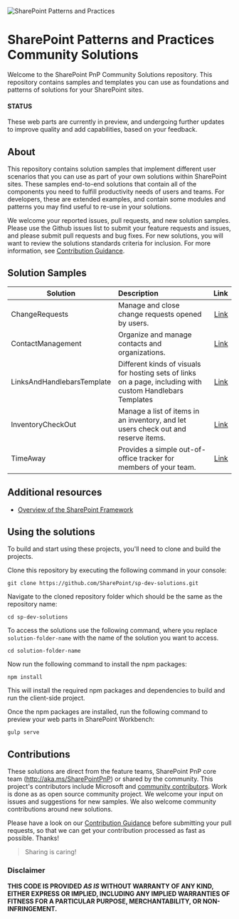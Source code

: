![SharePoint Patterns and Practices](https://devofficecdn.azureedge.net/media/Default/PnP/sppnp.png)

# SharePoint Patterns and Practices Community Solutions

Welcome to the SharePoint PnP Community Solutions repository. This repository contains samples and templates you can use as foundations and patterns of solutions for your SharePoint sites.

#### STATUS

These web parts are currently in preview, and undergoing further updates to improve quality and add capabilities, based on your feedback.
  
## About

This repository contains solution samples that implement different user scenarios that you can use as part of your own solutions within SharePoint sites.  These samples end-to-end solutions that contain all of the components you need to fulfill productivity needs of users and teams.  For developers, these are extended examples, and contain some modules and patterns you may find useful to re-use in your solutions.

We welcome your reported issues, pull requests, and new solution samples. Please use the Github issues list to submit your feature requests and issues, and please submit pull requests and bug fixes.  For new solutions, you will want to review the solutions standards criteria for inclusion.  For more information, see [Contribution Guidance](./.github/CONTRIBUTING.md).

## Solution Samples

| Solution           | Description                                                                        | Link  |
| ------------------ |:-----------------------------------------------------------------------------------| -----:|
| ChangeRequests     | Manage and close change requests opened by users.                                  | [Link](./solutions/ChangeRequests/README.md) |
| ContactManagement  | Organize and manage contacts and organizations.                                    | [Link](./solutions/ContactManagement/README.md) |
| LinksAndHandlebarsTemplate  | Different kinds of visuals for hosting sets of links on a page, including with custom Handlebars Templates | [Link](./solutions/LinksAndHandlebarsTemplate/README.md) | 
| InventoryCheckOut  | Manage a list of items in an inventory, and let users check out and reserve items. | [Link](./solutions/InventoryCheckOut/README.md) | 
| TimeAway           | Provides a simple out-of-office tracker for members of your team.                  | [Link](./solutions/TimeAway/README.md) | 
 
## Additional resources

* [Overview of the SharePoint Framework](http://dev.office.com/sharepoint/docs/spfx/sharepoint-framework-overview)

## Using the solutions

To build and start using these projects, you'll need to clone and build the projects.

Clone this repository by executing the following command in your console:

```
git clone https://github.com/SharePoint/sp-dev-solutions.git
```

Navigate to the cloned repository folder which should be the same as the repository name:

```
cd sp-dev-solutions
```

To access the solutions use the following command, where you replace `solution-folder-name` with the name of the solution you want to access.

```
cd solution-folder-name

```

Now run the following command to install the npm packages:

```
npm install
```

This will install the required npm packages and dependencies to build and run the client-side project.


Once the npm packages are installed, run the following command to preview your web parts in SharePoint Workbench:

```
gulp serve
```

## Contributions

These solutions are direct from the feature teams, SharePoint PnP core team (http://aka.ms/SharePointPnP) or shared by the community. This project's contributors include Microsoft and [community contributors](Contributors.md). Work is done as as open source community project. We welcome your input on issues and suggestions for new samples. We also welcome community contributions around new solutions. 

Please have a look on our [Contribution Guidance](./.github/CONTRIBUTING.md) before submitting your pull requests, so that we can get your contribution processed as fast as possible. Thanks!


> Sharing is caring!



### Disclaimer
**THIS CODE IS PROVIDED *AS IS* WITHOUT WARRANTY OF ANY KIND, EITHER EXPRESS OR IMPLIED, INCLUDING ANY IMPLIED WARRANTIES OF FITNESS FOR A PARTICULAR PURPOSE, MERCHANTABILITY, OR NON-INFRINGEMENT.**